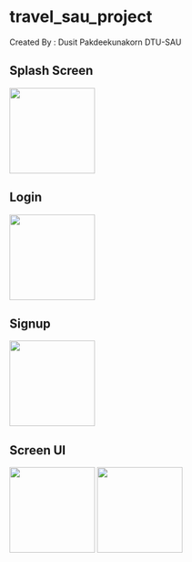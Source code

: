# travel_sau_project

Created By : Dusit Pakdeekunakorn DTU-SAU

## Splash Screen
<image src="https://github.com/Dusit65/travel_sau_project/blob/main/spsrc.jpg" width="150px">

## Login

<image src="https://github.com/Dusit65/travel_sau_project/blob/main/login.jpg" width="150px">

## Signup

<image src="https://github.com/Dusit65/travel_sau_project/blob/main/signup.jpg" width="150px">

## Screen UI

<image src="https://github.com/Dusit65/travel_sau_project/blob/main/ui1.jpg" width="150px">
  
<image src="https://github.com/Dusit65/travel_sau_project/blob/main/addtravel.jpg" width="150px">




